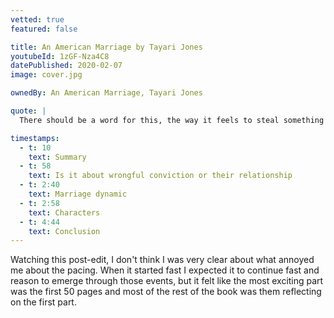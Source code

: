```yaml
---
vetted: true
featured: false

title: An American Marriage by Tayari Jones
youtubeId: 1zGF-Nza4C8
datePublished: 2020-02-07
image: cover.jpg

ownedBy: An American Marriage, Tayari Jones

quote: |
  There should be a word for this, the way it feels to steal something that’s already yours

timestamps:
  - t: 10
    text: Summary
  - t: 58
    text: Is it about wrongful conviction or their relationship
  - t: 2:40
    text: Marriage dynamic
  - t: 2:58
    text: Characters
  - t: 4:44
    text: Conclusion
---
```


Watching this post-edit, I don't think I was very clear about what annoyed me about the pacing. When it started fast I expected it to continue fast and reason to emerge through those events, but it felt like the most exciting part was the first 50 pages and most of the rest of the book was them reflecting on the first part.
